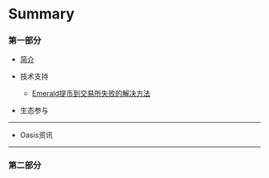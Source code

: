 # Summary

### 第一部分

* [简介](README.md)

- 技术支持

  - [Emerald提币到交易所失败的解决方法](./dev_support/Emerald提币到币安失败解决方法.md)
  
- 生态参与

----

- Oasis资讯

------



### 第二部分